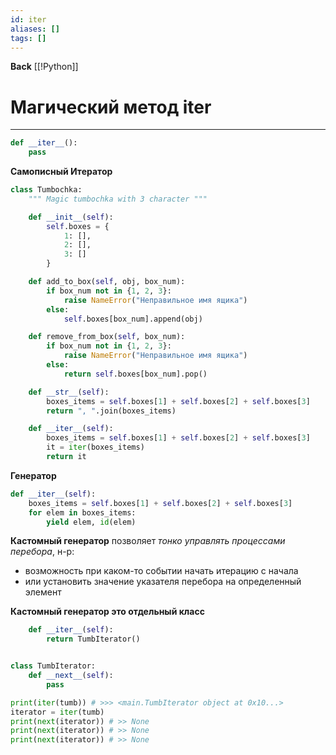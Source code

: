 ```yaml
---
id: iter
aliases: []
tags: []
---
```

**Back**
	[[!Python]]

# Магический метод iter
---
```python
def __iter__():
    pass
```

**Самописный Итератор**
```python
class Tumbochka:
    """ Magic tumbochka with 3 character """

    def __init__(self):
        self.boxes = {
            1: [],
            2: [],
            3: []
        }

    def add_to_box(self, obj, box_num):
        if box_num not in {1, 2, 3}:
            raise NameError("Неправильное имя ящика")
        else:
            self.boxes[box_num].append(obj)

    def remove_from_box(self, box_num):
        if box_num not in {1, 2, 3}:
            raise NameError("Неправильное имя ящика")
        else:
            return self.boxes[box_num].pop()

    def __str__(self):
        boxes_items = self.boxes[1] + self.boxes[2] + self.boxes[3]
        return ", ".join(boxes_items)

    def __iter__(self):
        boxes_items = self.boxes[1] + self.boxes[2] + self.boxes[3]
        it = iter(boxes_items)
        return it
```

**Генератор**
```python
def __iter__(self):
    boxes_items = self.boxes[1] + self.boxes[2] + self.boxes[3]
    for elem in boxes_items:
        yield elem, id(elem)
```

**Кастомный генератор** позволяет *тонко управлять процессами перебора*,
н-р:
- возможность при каком-то событии начать итерацию с начала
- или установить значение указателя перебора на определенный элемент

**Кастомный генератор это отдельный класс**

```python
    def __iter__(self):
        return TumbIterator()


class TumbIterator:
    def __next__(self):
        pass

print(iter(tumb)) # >>> <main.TumbIterator object at 0x10...>
iterator = iter(tumb)
print(next(iterator)) # >> None
print(next(iterator)) # >> None
print(next(iterator)) # >> None
```

